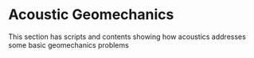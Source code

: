 # Acoustic Geomechanics
This section has scripts and contents showing how acoustics addresses some basic geomechanics problems
